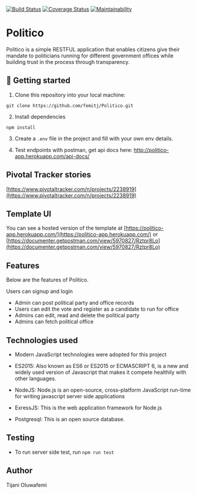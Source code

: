 [![Build Status](https://travis-ci.com/femitj/Politico.svg?branch=develop)](https://travis-ci.com/femitj/Politico)
[![Coverage Status](https://coveralls.io/repos/github/femitj/Politico/badge.svg?branch=develop&service=github)](https://coveralls.io/github/femitj/Politico?branch=develop&service=github)
[![Maintainability](https://api.codeclimate.com/v1/badges/3df9afa37bc284eac41c/maintainability)](https://codeclimate.com/github/femitj/Politico/maintainability)

# Politico
Politico is a simple RESTFUL application that enables citizens give their mandate to politicians running for different government offices while building trust in the process through transparency.

## 📖 Getting started

1. Clone this repository into your local machine:
```
git clone https://github.com/femitj/Politico.git
```
2. Install dependencies
```
npm install
```
3. Create a `.env` file in the project and fill with your own env details.

 4. Test endpoints with postman, get api docs here: http://politico-app.herokuapp.com/api-docs/

## Pivotal Tracker stories

[https://www.pivotaltracker.com/n/projects/2238919](https://www.pivotaltracker.com/n/projects/2238919)

## Template UI

You can see a hosted version of the template at [https://politico-app.herokuapp.com/](https://politico-app.herokuapp.com/) or [https://documenter.getpostman.com/view/5970827/Rztpr8Lo](https://documenter.getpostman.com/view/5970827/Rztpr8Lo)


## Features
Below are the features of Politico.

Users can signup and login<br/>
 - Admin can post political party and office records<br/>
 - Users can edit the vote and register as a candidate to run for office<br/>
 - Admins can edit, read and delete the political party<br/>
 - Admins can fetch political office<br/>

## Technologies used

- Modern JavaScript technologies were adopted for this project

- ES2015: Also known as ES6 or ES2015 or ECMASCRIPT 6, is a new and widely used version of Javascript
that makes it compete healthily with other languages.

- NodeJS: Node.js is an open-source, cross-platform JavaScript run-time for writing javascript server side applications

- ExressJS: This is the web application framework for Node.js

- Postgresql: This is an open source database.


## Testing
- To run server side test, run `npm run test`


## Author

Tijani Oluwafemi
